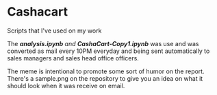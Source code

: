 # Cashacart
Scripts that I've used on my work

The <em>**analysis.ipynb** and **CashaCart-Copy1.ipynb**</em> was use and was converted as mail every 10PM everyday and being sent automatically to sales managers and sales head office officers.

The meme is intentional to promote some sort of humor on the report. There's a sample.png on the repository to give you an idea on what it should look when it was receive on email.


